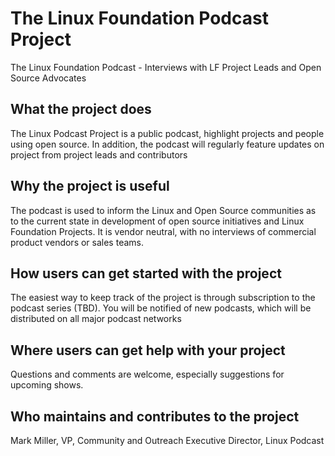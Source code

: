 # The Linux Foundation Podcast Project
The Linux Foundation Podcast - Interviews with LF Project Leads and Open Source Advocates

## What the project does
The Linux Podcast Project is a public podcast, highlight projects and people using open source. In addition, the podcast will regularly feature updates on project from project leads and contributors

## Why the project is useful
The podcast is used to inform the Linux and Open Source communities as to the current state in development of open source initiatives and Linux Foundation Projects. It is vendor neutral, with no interviews of commercial product vendors or sales teams. 

## How users can get started with the project
The easiest way to keep track of the project is through subscription to the podcast series (TBD). You will be notified of new podcasts, which will be distributed on all major podcast networks

## Where users can get help with your project
Questions and comments are welcome, especially suggestions for upcoming shows. 

## Who maintains and contributes to the project
Mark Miller, VP, Community and Outreach
Executive Director, Linux Podcast
